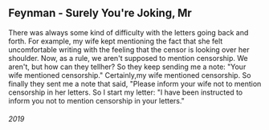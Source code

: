 ## Feynman - Surely You're Joking, Mr

There was always some kind of difficulty with the letters going back and forth.
For example, my wife kept mentioning the fact that she felt uncomfortable writing with the feeling that the censor is looking over her shoulder.
Now, as a rule, we aren't supposed to mention censorship.
We aren't, but how can they tellher? So they keep sending me a note: "Your wife mentioned censorship."
Certainly,my wife mentioned censorship.
So finally they sent me a note that said, "Please inform your wife not to mention censorship in her letters.
So I start my letter: "I have been instructed to inform you not to mention censorship in your letters."


###### 2019